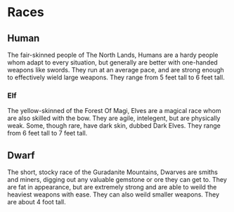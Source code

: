 # Races

## Human
The fair-skinned people of The North Lands, Humans are a hardy people whom adapt to every situation,
but generally are better with one-handed weapons like swords. They run at an average pace, and
are strong enough to effectively wield large weapons. They range from 5 feet tall to 6 feet tall.


### Elf
The yellow-skinned of the Forest Of Magi, Elves are a magical race whom are also skilled with
the bow. They are agile, intelegent, but are physically weak. Some, though rare, have dark skin, 
dubbed Dark Elves. They range from 6 feet tall to 7 feet tall.


## Dwarf
The short, stocky race of the Guradanite Mountains, Dwarves are smiths and miners, digging out any
valuable gemstone or ore they can get to. They are fat in appearance, but are extremely strong and
are able to weild the heaviest weapons with ease. They can also weild smaller weapons. They are about
4 foot tall.

